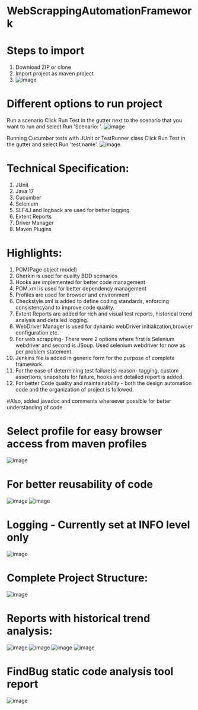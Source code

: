 # WebScrappingAutomationFramework

# Steps to import 
1. Download ZIP  or clone
2. Import project as maven project
3. ![image](https://github.com/pankaj33464/WebScrappingAutomationFramework/assets/5111005/8e7c7763-8419-472d-9b6a-6f8b78aa93d9)

# Different options to run project
Run a scenario﻿
Click Run Test in the gutter next to the scenario that you want to run and select Run 'Scenario: <name>'.
![image](https://github.com/pankaj33464/WebScrappingAutomationFramework/assets/5111005/54bb2978-e462-4cc9-95e5-31dab7d1fbba)

Running Cucumber tests with JUnit or TestRunner class
Click Run Test in the gutter and select Run 'test name'.
![image](https://github.com/pankaj33464/WebScrappingAutomationFramework/assets/5111005/07184a99-4c14-4bb1-bc87-909ccc8b9105)

# Technical Specification:
1. JUnit
2. Java 17
3. Cucumber
4. Selenium
5. SLF4J and logback are used for better logging
6. Extent Reports
7. Driver Manager
8. Maven Plugins

# Highlights:
1.  POM(Page object model)
2.  Gherkin is used for quality BDD scenarios
3.  Hooks are implemented for better code management
4.  POM.xml is used for better dependency management
5.  Profiles are used for browser and environment
6.  Checkstyle.xml is added to define coding standards, enforcing consistencyand to improve code quality.
7.  Extent Reports are added for rich and visual test reports, historical trend analysis and detailed logging.
8.  WebDriver Manager is used for dynamic webDriver initialization,browser configuration etc.
9.  For web scrapping- There were 2 options where first is Selenium webdriver and second is JSoup. Used selenium webdriver for now as per problem statement.
10. Jenkins file is added in generic form for the purpose of complete framework.
11. For the ease of determining test failure(s) reason- tagging, custom assertions, snapshots for failure, hooks and detailed report is added.
12. For better Code quality and maintainability - both the design automation code and the organization of project is followed.

#Also, added javadoc and comments whereever possible for better understanding of code

# Select profile for easy browser access from maven profiles
![image](https://github.com/pankaj33464/WebScrappingAutomationFramework/assets/5111005/a87f22d7-96fc-4252-a623-5d0454f66cd0)

# For better reusability of code
![image](https://github.com/pankaj33464/WebScrappingAutomationFramework/assets/5111005/1211d636-6cdf-4e1c-a6e1-832dd10e9b38)
![image](https://github.com/pankaj33464/WebScrappingAutomationFramework/assets/5111005/9fd6a9ab-4f66-4e84-8d59-42c030fa1537)

# Logging - Currently set at INFO level only
![image](https://github.com/pankaj33464/WebScrappingAutomationFramework/assets/5111005/6315380b-eacf-4971-93e9-6c2ecf9b6cd9)

# Complete Project Structure:
![image](https://github.com/pankaj33464/WebScrappingAutomationFramework/assets/5111005/e58bf196-c958-4345-93e8-12d34be0e8b6)

# Reports with historical trend analysis:
![image](https://github.com/pankaj33464/WebScrappingAutomationFramework/assets/5111005/1d441a93-1cb9-4e93-99f7-7b6ae7071d42)
![image](https://github.com/pankaj33464/WebScrappingAutomationFramework/assets/5111005/cf9ae2fc-8bd5-429f-8d1c-50c0fdce7d5c)
![image](https://github.com/pankaj33464/WebScrappingAutomationFramework/assets/5111005/868c47b6-5063-40b5-a309-647959603e82)
![image](https://github.com/pankaj33464/WebScrappingAutomationFramework/assets/5111005/9a32a195-886e-4f36-aac9-489336496f54)

# FindBug static code analysis tool report 
![image](https://github.com/pankaj33464/WebScrappingAutomationFramework/assets/5111005/1b92f3fe-4fb3-4023-8328-19f9e1bc0d15)





















